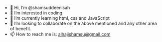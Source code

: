 - 👋 Hi, I’m @shamsuddeenisah
- 👀 I’m interested in coding
- 🌱 I’m currently learning html, css and JavaScript 
- 💞️ I’m looking to collaborate on the above mentioned and any other area of benefit.
- 📫 How to reach me is: alhajishamsu@gmail.com

<!---
shamsuddeenisah/shamsuddeenisah is a ✨ special ✨ repository because its `README.md` (this file) appears on your GitHub profile.
You can click the Preview link to take a look at your changes.
--->
